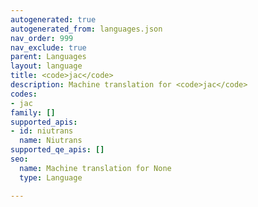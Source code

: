 ```yaml
---
autogenerated: true
autogenerated_from: languages.json
nav_order: 999
nav_exclude: true
parent: Languages
layout: language
title: <code>jac</code>
description: Machine translation for <code>jac</code>
codes:
- jac
family: []
supported_apis:
- id: niutrans
  name: Niutrans
supported_qe_apis: []
seo:
  name: Machine translation for None
  type: Language

---
```


